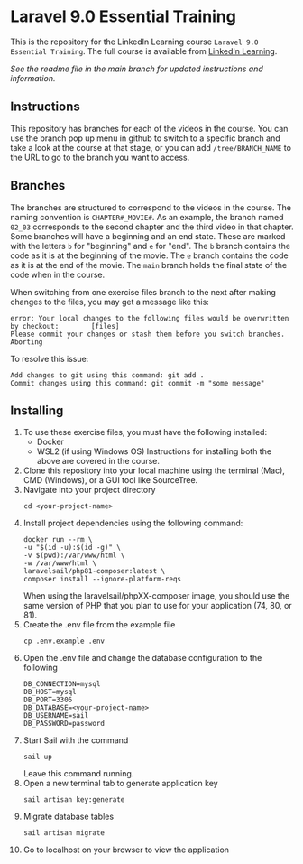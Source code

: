 # Laravel 9.0 Essential Training
This is the repository for the LinkedIn Learning course `Laravel 9.0 Essential Training`. The full course is available from [LinkedIn Learning][lil-course-url].


_See the readme file in the main branch for updated instructions and information._
## Instructions
This repository has branches for each of the videos in the course. You can use the branch pop up menu in github to switch to a specific branch and take a look at the course at that stage, or you can add `/tree/BRANCH_NAME` to the URL to go to the branch you want to access.

## Branches
The branches are structured to correspond to the videos in the course. The naming convention is `CHAPTER#_MOVIE#`. As an example, the branch named `02_03` corresponds to the second chapter and the third video in that chapter. 
Some branches will have a beginning and an end state. These are marked with the letters `b` for "beginning" and `e` for "end". The `b` branch contains the code as it is at the beginning of the movie. The `e` branch contains the code as it is at the end of the movie. The `main` branch holds the final state of the code when in the course.

When switching from one exercise files branch to the next after making changes to the files, you may get a message like this:

    error: Your local changes to the following files would be overwritten by checkout:        [files]
    Please commit your changes or stash them before you switch branches.
    Aborting

To resolve this issue:
	
    Add changes to git using this command: git add .
	Commit changes using this command: git commit -m "some message"

## Installing
1. To use these exercise files, you must have the following installed:
	- Docker
    - WSL2 (if using Windows OS)
    Instructions for installing both the above are covered in the course.
2. Clone this repository into your local machine using the terminal (Mac), CMD (Windows), or a GUI tool like SourceTree.
3. Navigate into your project directory
    ```
    cd <your-project-name>
    ```
4. Install project dependencies using the following command:
    ```
    docker run --rm \
    -u "$(id -u):$(id -g)" \
    -v $(pwd):/var/www/html \
    -w /var/www/html \
    laravelsail/php81-composer:latest \
    composer install --ignore-platform-reqs
    ```
    When using the laravelsail/phpXX-composer image, you should use the same version of PHP that you plan to use for your application (74, 80, or 81).
5. Create the .env file from the example file
    ```
    cp .env.example .env
    ```
6. Open the .env file and change the database configuration to the following
    ```
    DB_CONNECTION=mysql
    DB_HOST=mysql
    DB_PORT=3306
    DB_DATABASE=<your-project-name>
    DB_USERNAME=sail
    DB_PASSWORD=password
    ```
7. Start Sail with the command
    ```
    sail up
    ```
    Leave this command running.
8. Open a new terminal tab to generate application key
    ```
    sail artisan key:generate
    ```
9. Migrate database tables
    ```
    sail artisan migrate
    ```
10. Go to localhost on your browser to view the application

[0]: # (Replace these placeholder URLs with actual course URLs)

[lil-course-url]: https://www.linkedin.com/learning/
[lil-thumbnail-url]: http://

